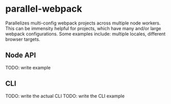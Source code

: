 # parallel-webpack

Parallelizes multi-config webpack projects across multiple node workers.
This can be immensity helpful for projects, which have many and/or large webpack configurations.
Some examples include: multiple locales, different browser targets.

## Node API

TODO: write example

## CLI

TODO: write the actual CLI
TODO: write the CLI example
